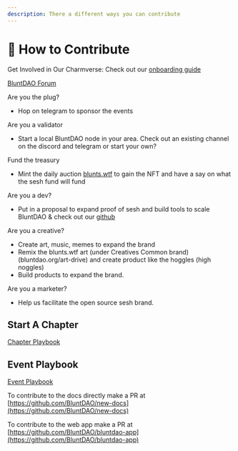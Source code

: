 ```yaml
---
description: There a different ways you can contribute
---
```


# 🙏 How to Contribute

Get Involved in Our Charmverse:  Check out our [onboarding guide](https://bluntdao.org/onboarding)

[BluntDAO Forum](https://forum.bluntdao.org)

Are you the plug?

* Hop on telegram to sponsor the events

Are you a validator

* Start a local BluntDAO node in your area. Check out an existing channel on the discord and telegram or start your own?

Fund the treasury

* Mint the daily auction [blunts.wtf](https://blunts.wtf) to gain the NFT and have a say on what the sesh fund  will fund

Are you a dev?

* Put in a proposal to expand proof of sesh and build tools to scale BluntDAO & check out our [github](https://github.com/bluntdao)

Are you a creative?

* Create art, music, memes to expand the brand
* Remix the blunts.wtf art (under Creatives Common brand) (bluntdao.org/art-drive) and create product like the hoggles (high noggles)
* Build products to expand the brand. 

Are you a marketer?

* Help us facilitate the open source sesh brand.

## Start A Chapter

[Chapter Playbook](https://bluntdao.org/chapter-toolkit)

## Event Playbook

[Event Playbook](https://bluntdao.org/event-playbook)

To contribute to the docs directly make a PR at [https://github.com/BluntDAO/new-docs](https://github.com/BluntDAO/new-docs)

To contribute to the web app make a PR at [https://github.com/BluntDAO/bluntdao-app](https://github.com/BluntDAO/bluntdao-app)
